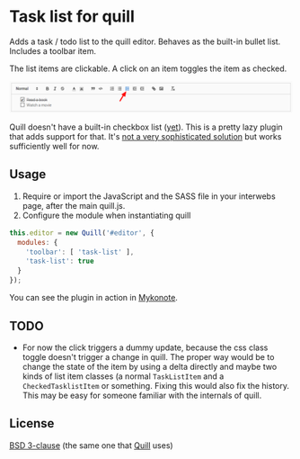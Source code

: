 # Task list for quill

Adds a task / todo list to the quill editor. Behaves as the built-in bullet
list.
Includes a toolbar item.

The list items are clickable. A click on an item toggles the item as checked.

![Toolbar icon and task list](screenshot.png)

Quill doesn't have a built-in checkbox list
([yet](https://github.com/quilljs/quill/issues/759)).
This is a pretty lazy plugin that adds support for that. It's [not a very
sophisticated solution](#todo) but works sufficiently well for now.

## Usage

1. Require or import the JavaScript and the SASS file in your interwebs page,
   after the main quill.js.
1. Configure the module when instantiating quill

```javascript
this.editor = new Quill('#editor', {
  modules: {
    'toolbar': [ 'task-list' ],
    'task-list': true
  }
});
```

You can see the plugin in action in [Mykonote](https://github.com/panter/mykonote).

## TODO

* For now the click triggers a dummy update, because the css class toggle
  doesn't trigger a change in quill. The proper way would be to change the
  state of the item by using a delta directly and maybe two kinds of list item
  classes (a normal `TaskListItem` and a `CheckedTasklistItem` or something.
  Fixing this would also fix the history.  This may be easy for someone
  familiar with the internals of quill.

## License

[BSD 3-clause](LICENSE) (the same one that
[Quill](https://github.com/quilljs/quill) uses)
